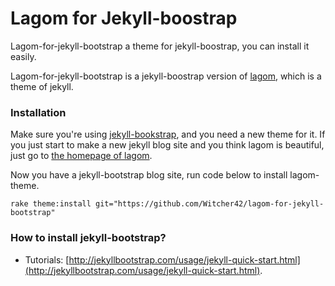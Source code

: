 # Lagom for Jekyll-boostrap

Lagom-for-jekyll-bootstrap a theme for jekyll-boostrap, you can install it easily.

Lagom-for-jekyll-bootstrap is a jekyll-boostrap version of [lagom](https://github.com/swanson/lagom), which is a theme of jekyll.

### Installation

Make sure you're using [jekyll-bookstrap](http://jekyllbootstrap.com/), and you need a new theme for it. If you just start to make a new jekyll blog site and you think lagom is beautiful, just go to [the homepage of lagom](https://github.com/swanson/lagom).

Now you have a jekyll-bootstrap blog site, run code below to install lagom-theme.

```
rake theme:install git="https://github.com/Witcher42/lagom-for-jekyll-bootstrap"
```

### How to install jekyll-bootstrap?

* Tutorials: [http://jekyllbootstrap.com/usage/jekyll-quick-start.html](http://jekyllbootstrap.com/usage/jekyll-quick-start.html).